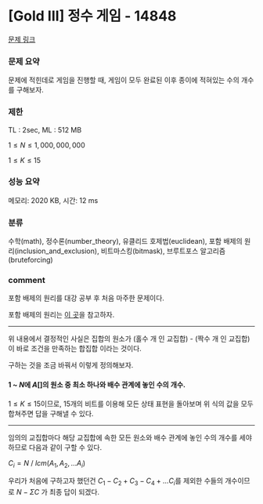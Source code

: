 
# [Gold III] 정수 게임 - 14848

[문제 링크](https://www.acmicpc.net/problem/14848)

### 문제 요약

<p> 문제에 적힌데로 게임을 진행할 때, 게임이 모두 완료된 이후 종이에 적혀있는 수의 개수를 구해보자. </p>

### 제한

TL : 2sec, ML : 512 MB

$1 ≤ N ≤ 1,000,000,000$

$1 ≤ K ≤ 15$

### 성능 요약

메모리: 2020 KB, 시간: 12 ms

### 분류

수학(math), 정수론(number_theory), 유클리드 호제법(euclidean), 포함 배제의 원리(inclusion_and_exclusion), 비트마스킹(bitmask), 브루트포스 알고리즘(bruteforcing)

### comment

포함 배제의 원리를 대강 공부 후 처음 마주한 문제이다.

포함 배제의 원리는 [이 곳](https://ko.wikipedia.org/wiki/%ED%8F%AC%ED%95%A8%EB%B0%B0%EC%A0%9C%EC%9D%98_%EC%9B%90%EB%A6%AC)을 참고하자.

-----------------------------------------------------------------------------------------------------------------------------------------------------------------------

위 내용에서 결정적인 사실은 집합의 원소가 (홀수 개 인 교집합) - (짝수 개 인 교집합) 이 바로 조건을 만족하는 합집합 이라는 것이다.

구하는 것을 조금 바꿔서 이렇게 정의해보자.

#### $1$ ~ $N$에 $A[]$의 원소 중 최소 하나와 배수 관계에 놓인 수의 개수.

$1 ≤ K ≤ 15$이므로, 15개의 비트를 이용해 모든 상태 표현을 돌아보며 위 식의 값을 모두 합쳐주면 답을 구해낼 수 있다.

-----------------------------------------------------------------------------------------------------------------------------------------------------------------------

임의의 교집합마다 해당 교집합에 속한 모든 원소와 배수 관계에 놓인 수의 개수를 세야 하므로 다음과 같이 구할 수 있다.

$C_i = N$ / $lcm(A_1, A_2, ...A_i)$

우리가 처음에 구하고자 했던건 $C_1 - C_2 + C_3 - C_4 + ... C_i$를 제외한 수들의 개수이므로 $N - ΣC$ 가 최종 답이 되겠다.

